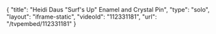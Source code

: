 {
    "title": "Heidi Daus \"Surf's Up\" Enamel and Crystal Pin",
    "type": "solo",
    "layout": "iframe-static",
    "videoId": "112331181",
    "url": "\/tvpembed\/112331181"
}
